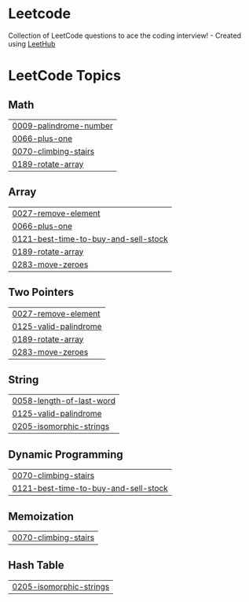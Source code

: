# Leetcode
Collection of LeetCode questions to ace the coding interview! - Created using [LeetHub](https://github.com/QasimWani/LeetHub)

<!---LeetCode Topics Start-->
# LeetCode Topics
## Math
|  |
| ------- |
| [0009-palindrome-number](https://github.com/priyansh21112002/Leetcode/tree/master/0009-palindrome-number) |
| [0066-plus-one](https://github.com/priyansh21112002/Leetcode/tree/master/0066-plus-one) |
| [0070-climbing-stairs](https://github.com/priyansh21112002/Leetcode/tree/master/0070-climbing-stairs) |
| [0189-rotate-array](https://github.com/priyansh21112002/Leetcode/tree/master/0189-rotate-array) |
## Array
|  |
| ------- |
| [0027-remove-element](https://github.com/priyansh21112002/Leetcode/tree/master/0027-remove-element) |
| [0066-plus-one](https://github.com/priyansh21112002/Leetcode/tree/master/0066-plus-one) |
| [0121-best-time-to-buy-and-sell-stock](https://github.com/priyansh21112002/Leetcode/tree/master/0121-best-time-to-buy-and-sell-stock) |
| [0189-rotate-array](https://github.com/priyansh21112002/Leetcode/tree/master/0189-rotate-array) |
| [0283-move-zeroes](https://github.com/priyansh21112002/Leetcode/tree/master/0283-move-zeroes) |
## Two Pointers
|  |
| ------- |
| [0027-remove-element](https://github.com/priyansh21112002/Leetcode/tree/master/0027-remove-element) |
| [0125-valid-palindrome](https://github.com/priyansh21112002/Leetcode/tree/master/0125-valid-palindrome) |
| [0189-rotate-array](https://github.com/priyansh21112002/Leetcode/tree/master/0189-rotate-array) |
| [0283-move-zeroes](https://github.com/priyansh21112002/Leetcode/tree/master/0283-move-zeroes) |
## String
|  |
| ------- |
| [0058-length-of-last-word](https://github.com/priyansh21112002/Leetcode/tree/master/0058-length-of-last-word) |
| [0125-valid-palindrome](https://github.com/priyansh21112002/Leetcode/tree/master/0125-valid-palindrome) |
| [0205-isomorphic-strings](https://github.com/priyansh21112002/Leetcode/tree/master/0205-isomorphic-strings) |
## Dynamic Programming
|  |
| ------- |
| [0070-climbing-stairs](https://github.com/priyansh21112002/Leetcode/tree/master/0070-climbing-stairs) |
| [0121-best-time-to-buy-and-sell-stock](https://github.com/priyansh21112002/Leetcode/tree/master/0121-best-time-to-buy-and-sell-stock) |
## Memoization
|  |
| ------- |
| [0070-climbing-stairs](https://github.com/priyansh21112002/Leetcode/tree/master/0070-climbing-stairs) |
## Hash Table
|  |
| ------- |
| [0205-isomorphic-strings](https://github.com/priyansh21112002/Leetcode/tree/master/0205-isomorphic-strings) |
<!---LeetCode Topics End-->